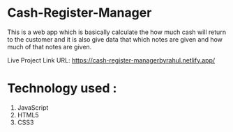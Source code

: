 # Cash-Register-Manager
This is a web app which is basically calculate the how much cash will return to the customer and it is also give data that which notes are given and how much of that notes are given.

Live Project Link URL: https://cash-register-managerbyrahul.netlify.app/

# Technology used :
1. JavaScript
1. HTML5
1. CSS3

